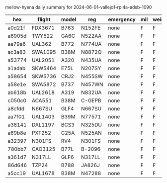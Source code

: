 mellow-hyena daily summary for 2024-06-01-vallejo1-rpi4a-adsb-1090

|hex|flight|model|reg|emergency|mil|weirdo|
|--|--|--|--|--|--|--|
|a0d21f|FDX3671|B763|N152FE|none|F|F|
|a6905d|TWY522|GA6C|N522AA|none|F|F|
|aa79a6|UAL362|B772|N774UA|none|F|F|
|ac3a83|SWA1095|B38M|N8872Q|none|F|F|
|a53774|UAL2051|A320|N435UA|none|F|F|
|a1adab|SKW5464|E75L|N207SY|none|F|F|
|a58654|SKW5736|CRJ2|N455SW|none|F|F|
|a58e1e|SWA5872|B737|N457WN|none|F|F|
|ab618b|UAL2618|A319|N832UA|none|F|F|
|c050c0|ACA551|B38M|C-GEPB|none|F|F|
|a8cfdd|N667SU|GLF4|N667SU|none|F|F|
|aa7f01|UAL1403|B39M|N77571|none|F|F|
|a38141|DAL1197|BCS3|N325DU|none|F|F|
|a69b8e|PXT252|C25A|N525AN|none|F|F|
|a32397|N301FS|RV4|N301FS|none|F|F|
|780bb7|CAO3125|B77L|B-2096|none|F|F|
|a361d7|N317LL|GLF6|N317LL|none|F|F|
|86d646|TZP24|B788|JA826J|none|F|F|
|a5cc19|UAL1678|B38M|N47288|none|F|F|
